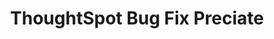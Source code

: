 ---
title: ThoughtSpot Bug Fix Preciate
type: [Award, Endorsement]
image: /assets/certificates/thoughtspot-bug-fix-preciate.png
layout: certificate
---